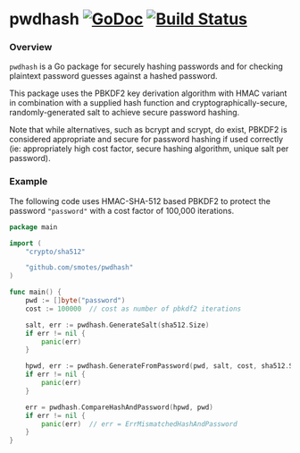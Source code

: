 # pwdhash [![GoDoc](https://godoc.org/github.com/smotes/pwdhash?status.svg)](https://godoc.org/github.com/smotes/pwdhash) [![Build Status](https://travis-ci.org/smotes/pwdhash.svg?branch=master)](https://travis-ci.org/smotes/pwdhash)

### Overview

`pwdhash` is a Go package for securely hashing passwords and for checking plaintext password guesses against a
hashed password.

This package uses the PBKDF2 key derivation algorithm with HMAC variant in combination with a supplied hash function
and cryptographically-secure, randomly-generated salt to achieve secure password hashing.

Note that while alternatives, such as bcrypt and scrypt, do exist, PBKDF2 is considered appropriate and secure for
password hashing if used correctly (ie: appropriately high cost factor, secure hashing algorithm, unique salt per password).


### Example

The following code uses HMAC-SHA-512 based PBKDF2 to protect the password `"password"` with a cost factor of 100,000 iterations.

```go
package main

import (
    "crypto/sha512"

    "github.com/smotes/pwdhash"
)

func main() {
    pwd := []byte("password")
    cost := 100000  // cost as number of pbkdf2 iterations

    salt, err := pwdhash.GenerateSalt(sha512.Size)
    if err != nil {
        panic(err)
    }

    hpwd, err := pwdhash.GenerateFromPassword(pwd, salt, cost, sha512.Size, "sha512")
    if err != nil {
        panic(err)
    }

    err = pwdhash.CompareHashAndPassword(hpwd, pwd)
    if err != nil {
        panic(err)  // err = ErrMismatchedHashAndPassword
    }
}
```

